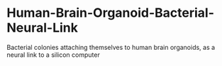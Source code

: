 # Human-Brain-Organoid-Bacterial-Neural-Link
Bacterial colonies attaching themselves to human brain organoids, as a neural link to a silicon computer
